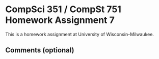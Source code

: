 # CompSci 351 / CompSt 751 Homework Assignment 7

This is a homework assignment at University of Wisconsin-Milwaukee.

## Comments (optional)

